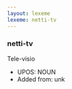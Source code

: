 ```yaml
---
layout: lexeme
lexeme: netti-tv
---
```


###  netti-tv

Tele-visio
* UPOS:  NOUN
* Added from:  unk

